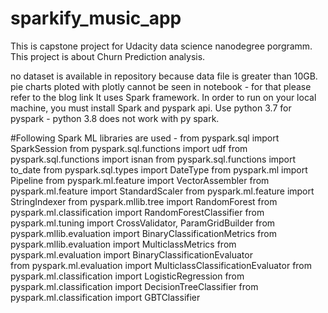 # sparkify_music_app
This is capstone project for Udacity data science nanodegree porgramm. This project is about Churn Prediction analysis. 

no dataset is available in repository because data file is greater than 10GB.
pie charts ploted with plotly cannot be seen in notebook - for that please refer to the blog link 
It uses Spark framework. In order to run on your local machine, you must install Spark and pyspark api.
Use python 3.7 for pyspark - python 3.8 does not work with py spark.

#Following Spark ML libraries are used - 
from pyspark.sql import SparkSession
from pyspark.sql.functions import udf
from pyspark.sql.functions import isnan
from pyspark.sql.functions import to_date
from pyspark.sql.types import DateType
from pyspark.ml import Pipeline
from pyspark.ml.feature import VectorAssembler
from pyspark.ml.feature import StandardScaler 
from pyspark.ml.feature import StringIndexer 
from pyspark.mllib.tree import RandomForest
from pyspark.ml.classification import RandomForestClassifier
from pyspark.ml.tuning import CrossValidator, ParamGridBuilder
from pyspark.mllib.evaluation import BinaryClassificationMetrics
from pyspark.mllib.evaluation import MulticlassMetrics
from pyspark.ml.evaluation import BinaryClassificationEvaluator    
from pyspark.ml.evaluation import MulticlassClassificationEvaluator
from pyspark.ml.classification import LogisticRegression
from pyspark.ml.classification import DecisionTreeClassifier
from pyspark.ml.classification import GBTClassifier
